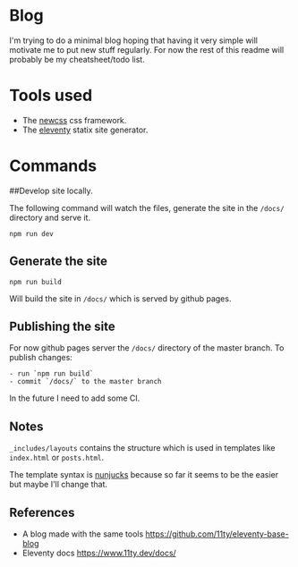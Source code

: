 # Blog

I'm trying to do a minimal blog hoping that having it very simple will motivate me to put new stuff regularly.
For now the rest of this readme will probably be my cheatsheet/todo list.

# Tools used

- The [newcss](https://newcss.net/) css framework.
- The [eleventy](https://www.11ty.dev/) statix site generator.

# Commands

##Develop site locally.

The following command will watch the files, generate the site in the `/docs/` directory and serve it.

    npm run dev


## Generate the site

    npm run build

Will build the site in `/docs/` which is served by github pages.

## Publishing the site

For now github pages server the `/docs/` directory of the master branch. To publish changes:

    - run `npm run build`
    - commit `/docs/` to the master branch

In the future I need to add some CI.

## Notes

`_includes/layouts` contains the structure which is used in templates like `index.html` or `posts.html`.

The template syntax is [nunjucks](https://www.11ty.dev/docs/languages/nunjucks/) because so far it seems to be the easier but maybe I'll change that.

## References

- A blog made with the same tools https://github.com/11ty/eleventy-base-blog
- Eleventy docs https://www.11ty.dev/docs/
